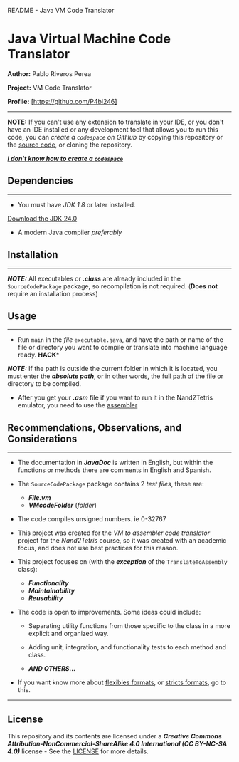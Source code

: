 README - Java VM Code Translator
# Java Virtual Machine Code Translator
**Author:** Pablo Riveros Perea

**Project:** VM Code Translator

**Profile:** [https://github.com/P4bl246]

------------------------------------------------------

**NOTE:** If you can't use any extension to translate in your IDE, or you don't have an IDE installed or any development tool that allows you to run this code, you can *create a `codespace` on GitHub* by copying this repository or the [source code](SourceCodePackage), or cloning the repository.

[***I don't know how to create a `codespace`***](https://docs.github.com/en/codespaces/developing-in-a-codespace/creating-a-codespace-for-a-repository)

## Dependencies

------------------------------------------------------
* You must have *JDK 1.8* or later installed.

[Download the JDK 24.0](https://www.oracle.com/java/technologies/downloads/)

* A modern Java compiler *preferably*

## Installation

------------------------------------------------------
***NOTE:*** All executables or ***.class*** are already included in the `SourceCodePackage` package, so recompilation is not required. (**Does not** require an installation process)

## Usage

-----------------------------------------------------
* Run `main` in the *file* `executable.java`, and have the path or name of the file or directory you want to compile or translate into machine language ready. **HACK***

***NOTE:*** If the path is outside the current folder in which it is located, you must enter the ***absolute path***, or in other words, the full path of the file or directory to be compiled.

* After you get your ***.asm*** file if you want to run it in the Nand2Tetris emulator, you need to use the [assembler]()

## Recommendations, Observations, and Considerations

------------------------------------------------
* The documentation in ***JavaDoc*** is written in English, but within the functions or methods there are comments in English and Spanish.

* The `SourceCodePackage` package contains 2 *test files*, these are:
   * ***File.vm***
   * ***VMcodeFolder*** (*folder*)

* The code compiles unsigned numbers. ie 0-32767

* This project was created for the *VM to assembler code translator* project for the *Nand2Tetris* course, so it was created with an academic focus, and does not use best practices for this reason.

* This project focuses on (with the ***exception*** of the `TranslateToAssembly` class):

    * ***Functionality***
    * ***Maintainability***
    * ***Reusability***

* The code is open to improvements. Some ideas could include:

     * Separating utility functions from those specific to the class in a more explicit and organized way.

     * Adding unit, integration, and functionality tests to each method and class.

     * ***AND OTHERS...***

* If you want know more about [flexibles formats](Explain_formatPattern_functions/Flexible_Format_Pattern), or [stricts formats](Explain_formatPattern_functions/Strict_Format_Patterns), go to this.

-------------------------------------------------
## License

This repository and its contents are licensed under a ***Creative Commons Attribution-NonCommercial-ShareAlike 4.0 International (CC BY-NC-SA 4.0)*** license - See the [LICENSE](LICENCIA-LICENSE/LICENSE) for more details.
